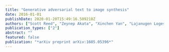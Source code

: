 ```yaml
---
title: "Generative adversarial text to image synthesis"
date: 2016-01-01
publishDate: 2020-01-20T15:49:16.509218Z
authors: ["Scott Reed", "Zeynep Akata", "Xinchen Yan", "Lajanugen Logeswaran", "Bernt Schiele", "Honglak Lee"]
publication_types: ["2"]
abstract: ""
featured: false
publication: "*arXiv preprint arXiv:1605.05396*"
---
```


